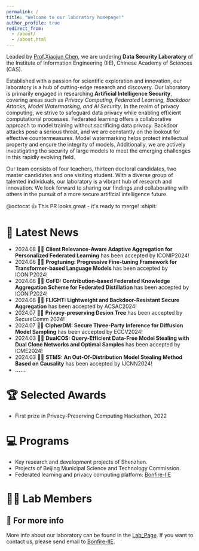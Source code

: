 ```yaml
---
permalink: /
title: "Welcome to our laboratory homepage!"
author_profile: true
redirect_from: 
  - /about/
  - /about.html
---
```

Leaded by [Prof.Xiaojun Chen](https://xiaoj-chen.github.io), we are undering **Data Security Laboratory** of the Institute of Information Engineering (IIE), Chinese Academy of Sciences (CAS).

Established with a passion for scientific exploration and innovation, our laboratory is a hub of cutting-edge research and discovery. Our laboratory is primarily engaged in researching **Artificial Intelligence Security**, covering areas such as *Privacy Computing, Federated Learning, Backdoor Attacks, Model Watermarking, and AI Security*. In the realm of privacy computing, we strive to safeguard data privacy while enabling efficient computational processes. Federated learning offers a collaborative approach to model training without sacrificing data privacy. Backdoor attacks pose a serious threat, and we are constantly on the lookout for effective countermeasures. Model watermarking helps protect intellectual property and ensure the integrity of models. Additionally, we are actively investigating the security of large models to meet the emerging challenges in this rapidly evolving field.

Our team consists of four teachers, thirteen doctoral candidates, two master candidates and one visiting student. With a diverse group of talented individuals, our laboratory is a vibrant hub of research and innovation. We look forward to sharing our findings and collaborating with others in the pursuit of a more secure artificial intelligence future.

@octocat :+1: This PR looks great - it's ready to merge! :shipit:

:loudspeaker: Latest News
======
* 2024.08 :tada::tada: **Client Relevance-Aware Adaptive Aggregation for Personalized Federated Learning** has been accepted by ICONIP2024!
* 2024.08 :tada::tada: **Progtuning: Progressive Fine-tuning Framework for Transformer-based Language Models** has been accepted by ICONIP2024!
* 2024.08 :tada::tada: **CoFD: Contribution-based Federated Knowledge Aggregation Scheme for Federated Distillation** has been accepted by ICONIP2024!
* 2024.08 :tada::tada: **FLIGHT: Lightweight and Backdoor-Resistant Secure Aggregation** has been accepted by ACSAC2024!
* 2024.07 :tada::tada: **Privacy-preserving Desion Tree** has been accepted by SecureComm 2024!
* 2024.07 :tada::tada: **CipherDM: Secure Three-Party Inference for Diffusion Model Sampling** has been accepted by ECCV2024!
* 2024.03 :tada::tada: **DualCOS: Query-Efficient Data-Free Model Stealing with Dual Clone Networks and Optimal Samples** has been accepted by ICME2024!
* 2024.03 :tada::tada: **STMS: An Out-Of-Distribution Model Stealing Method Based on Causality** has been accepted by IJCNN2024!
* **......**


:trophy: Selected Awards
======
* First prize in Privacy-Preserving Computing Hackathon, 2022

:computer: Programs
======
* Key research and development projects of Shenzhen.
* Projects of Beijing Municipal Science and Technology Commission.
* Federated learning and privacy computing platform: [Bonfire-IIE](https://github.com/Bonfire-IIE)



:guardsman: Lab Members
======


:page_with_curl: For more info
------
More info about our laboratory can be found in the [Lab_Page](https://Bonfire-IIE.github.io/). If you want to contact us, please send email to [Bonfire-IIE](mailto:zhaoxin@iie.ac.cn).
